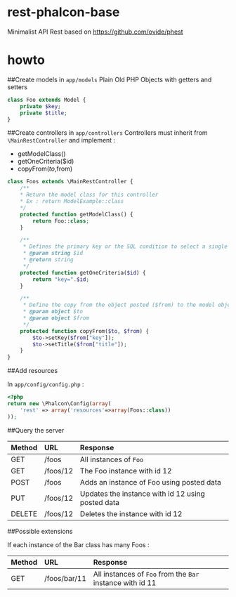 # rest-phalcon-base
Minimalist API Rest based on https://github.com/ovide/phest

# howto

##Create models in `app/models`
Plain Old PHP Objects with getters and setters
```php
class Foo extends Model {
	private $key;
	private $title;
}
```
##Create controllers in `app/controllers`
Controllers must inherit from `\MainRestController` and implement :
 * getModelClass()
 * getOneCriteria($id)
 * copyFrom($to,$from)

```php
class Foos extends \MainRestController {
	/**
	* Return the model class for this controller
	* Ex : return ModelExample::class
	*/
	protected function getModelClass() {
		return Foo::class;
	}

	/**
	 * Defines the primary key or the SQL condition to select a single record
	 * @param string $id
	 * @return string
	 */
	protected function getOneCriteria($id) {
		return "key=".$id;
	}

	/**
	 * Define the copy from the object posted ($from) to the model object ($to)
	 * @param object $to
	 * @param object $from
	 */
	protected function copyFrom($to, $from) {
		$to->setKey($from["key"]);
		$to->setTitle($from["title"]);
	}
}
```
##Add resources

In `app/config/config.php` :

```php
<?php
return new \Phalcon\Config(array(
    'rest' => array('resources'=>array(Foos::class))
));
```

##Query the server

| Method     | URL           | Response   |
| ---------- |:------------- | :--------- |
| GET        | /foos         | All instances of `Foo` |
| GET        | /foos/12      | The Foo instance with id 12 |
| POST       | /foos         | Adds an instance of Foo using posted data |
| PUT        | /foos/12      | Updates the instance with id 12 using posted data |
| DELETE     | /foos/12      | Deletes the instance with id 12 |

##Possible extensions

If each instance of the Bar class has many Foos :

| Method     | URL           | Response   |
| ---------- |:------------- | :--------- |
| GET        | /foos/bar/11  | All instances of `Foo` from the `Bar` instance with id 11 |

